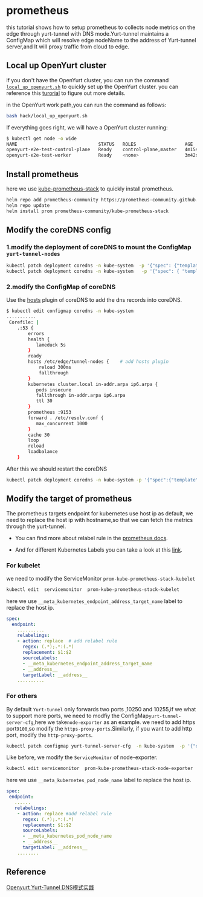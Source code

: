# prometheus

this tutorial shows how to setup  prometheus to collects node metrics on the  edge through yurt-tunnel with DNS mode.Yurt-tunnel maintains a ConfigMap which will resolve edge nodeName to the address of  Yurt-tunnel server,and It will proxy traffic from cloud to edge.

## Local up OpenYurt cluster

if you don't have the OpenYurt cluster, you can run the command [`local_up_openyurt.sh`](../../hack/local_up_openyurt.sh) to quickly set  up the OpenYurt cluster. you can reference this [turorial](./yurt-e2e-test.md) to figure out more details.

in the OpenYurt work path,you can run the command as follows:

```bash
bash hack/local_up_openyurt.sh
```

If everything goes right, we will have a OpenYurt cluster running:

```bash
$ kubectl get node -o wide
NAME                              STATUS   ROLES                  AGE     VERSION
openyurt-e2e-test-control-plane   Ready    control-plane,master   4m15s   v1.20.7
openyurt-e2e-test-worker          Ready    <none>                 3m42s   v1.20.7
```

## Install prometheus

here we use [kube-prometheus-stack](https://github.com/prometheus-community/helm-charts/tree/main/charts/kube-prometheus-stack) to quickly install prometheus.

```bash
helm repo add prometheus-community https://prometheus-community.github.io/helm-charts
helm repo update
helm install prom prometheus-community/kube-prometheus-stack
```

## Modify the coreDNS config

### 1.modify the deployment of coreDNS to mount the ConfigMap `yurt-tunnel-nodes`

```bash
kubectl patch deployment coredns -n kube-system  -p '{"spec": {"template": {"spec": {"volumes": [{"configMap":{"name":"yurt-tunnel-nodes"},"name": "edge"}]}}}}'
kubectl patch deployment coredns -n kube-system   -p '{"spec": { "template": { "spec": { "containers": [{"name":"coredns","volumeMounts": [{"mountPath": "/etc/edge", "name": "edge", "readOnly": true }]}]}}}}'
```

### 2.modify the ConfigMap of coreDNS

Use the [hosts](https://coredns.io/plugins/hosts/) plugin of coreDNS to add the dns records  into coreDNS.

```bash
$ kubectl edit configmap coredns -n kube-system
...........
 Corefile: |
    .:53 {
        errors
        health {
           lameduck 5s
        }
        ready
        hosts /etc/edge/tunnel-nodes {    # add hosts plugin
            reload 300ms
            fallthrough
        }
        kubernetes cluster.local in-addr.arpa ip6.arpa {
           pods insecure
           fallthrough in-addr.arpa ip6.arpa
           ttl 30
        }
        prometheus :9153
        forward . /etc/resolv.conf {
           max_concurrent 1000
        }
        cache 30
        loop
        reload
        loadbalance
    }
```

After this we should restart the coreDNS

```bash
kubectl patch deployment coredns -n kube-system -p '{"spec":{"template":{"spec":{"containers":[{"name":"coredns","env":[{"name":"RESTART","value":"'$(date +%s)'"}]}]}}}}'
```

## Modify the target of prometheus

The prometheus targets  endpoint for kubernetes use host ip as default, we need to replace the host ip with hostname,so that we can fetch the metrics through the yurt-tunnel.

- You can find more about relabel rule in the [prometheus docs](https://prometheus.io/docs/prometheus/latest/configuration/configuration/#relabel_config).

- And for different Kubernetes Labels you can take a look at this  [link](https://prometheus.io/docs/prometheus/latest/configuration/configuration/#kubernetes_sd_config).

### For kubelet

 we need to modify the ServiceMonitor  `prom-kube-prometheus-stack-kubelet`

```bash
kubectl edit  servicemonitor  prom-kube-prometheus-stack-kubelet
```

here we use `__meta_kubernetes_endpoint_address_target_name` label to replace the host ip.

```yaml
spec:
  endpoint:
    ..........
    relabelings:
    - action: replace  # add relabel rule
      regex: (.*);.*:(.*)
      replacement: $1:$2
      sourceLabels:
      - __meta_kubernetes_endpoint_address_target_name
      - __address__
      targetLabel: __address__
    ..........
```

### For others

By default `Yurt-tunnel` only forwards two ports ,10250 and 10255,if we what to support more ports, we need to modfiy the ConfigMap`yurt-tunnel-server-cfg`,here we take`node-exporter` as an example. we need to add https port`9100`,so modify the `https-proxy-ports`.Similarly, if you want to  add http port, modify the `http-proxy-ports`.

```bash
kubectl patch configmap yurt-tunnel-server-cfg  -n kube-system  -p '{"data": {"https-proxy-ports":"9100"}}'
```

Like before, we modify the `ServiceMonitor` of node-exporter.

```bash
kubectl edit servicemonitor  prom-kube-prometheus-stack-node-exporter
```

here we use `__meta_kubernetes_pod_node_name` label to replace the host ip.

```yaml
spec:
 endpoint:
   ......
   relabelings:
    - action: replace #add relabel rule
      regex: (.*);.*:(.*)
      replacement: $1:$2
      sourceLabels:
      - __meta_kubernetes_pod_node_name
      - __address__
      targetLabel: __address__
    ........
```

## Reference

[Openyurt Yurt-Tunnel DNS模式实践](https://juejin.cn/post/7006898548415414279)
